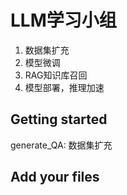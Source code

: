 # LLM学习小组
1. 数据集扩充
2. 模型微调
3. RAG知识库召回
4. 模型部署，推理加速

## Getting started
generate_QA: 数据集扩充

## Add your files
